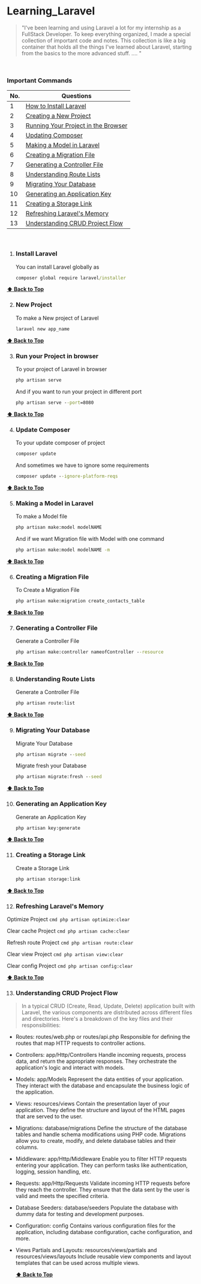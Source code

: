 # Learning_Laravel
> "I've been learning and using Laravel a lot for my internship as a FullStack Developer. To keep everything organized, I made a special collection of important code and notes. This collection is like a big container that holds all the things I've learned about Laravel, starting from the basics to the more advanced stuff. .... "

<br>

### Important Commands

| No. | Questions |
|---- | ---------
|1 | [How to Install Laravel](#Install-Laravel)|
|2 | [Creating a New Project](#New-Project)|
|3 | [Running Your Project in the Browser](#Run-your-Project-in-browser)|
|4 | [Updating Composer](#Update-Composer)|
|5 | [Making a Model in Laravel](#Making-a-Model-in-Laravel)|
|6 | [Creating a Migration File](#Creating-a-Migration-File)|
|7 | [Generating a Controller File](#Generating-a-Controller-File)|
|8 | [Understanding Route Lists](#Understanding-Route-Lists)|
|9 | [Migrating Your Database](#Migrating-Your-Database)|
|10| [Generating an Application Key](#Generating-an-Application-Key)|
|11| [Creating a Storage Link](#Creating-a-Storage-Link)|
|12| [Refreshing Laravel's Memory](#Refreshing-Laravel's-Memory)|
|13| [Understanding CRUD Project Flow](#Understanding-CRUD-Project-Flow)|

<br>

1. ### Install Laravel
    
    You can install Laravel globally as
    ```cmd
   composer global require laravel/installer
    ```


  **[⬆ Back to Top](#Important-Commands)**
  

2. ### New Project
    
    To make a New project  of Laravel 
    ```cmd
   laravel new app_name
    ```


  **[⬆ Back to Top](#Important-Commands)**
    

3. ### Run your Project in  browser
    
    To your project  of Laravel in browser
    ```cmd
   php artisan serve
    ```
    And if you want to run your project in different port
   ```cmd
   php artisan serve --port=8080
   ```


  **[⬆ Back to Top](#Important-Commands)**
    

4. ###  Update Composer 
    
    To your update composer of project
    ```cmd
   composer update
    ```
    And sometimes we have to ignore some requirements
   ```cmd
   composer update --ignore-platform-reqs
   ```


  **[⬆ Back to Top](#Important-Commands)**
   

5. ###  Making a Model in Laravel
    
    To make a Model file
    ```cmd
   php artisan make:model modelNAME
    ```
    And if we want Migration file with Model with one command
   ```cmd
   php artisan make:model modelNAME -m
   ```


  **[⬆ Back to Top](#Important-Commands)**  

6. ###  Creating a Migration File
    
    To Create a Migration File
    ```cmd
   php artisan make:migration create_contacts_table
    ```


  **[⬆ Back to Top](#Important-Commands)**
  
7. ###  Generating a Controller File
    
    Generate a Controller File
    ```cmd
   php artisan make:controller nameofController --resource
    ```


  **[⬆ Back to Top](#Important-Commands)**
   
8. ###  Understanding Route Lists
    
    Generate a Controller File
    ```cmd
   php artisan route:list
    ```


  **[⬆ Back to Top](#Important-Commands)**
   
9. ###  Migrating Your Database
    
    Migrate Your Database
    ```cmd
   php artisan migrate --seed
    ```
    Migrate fresh your Database
   ```cmd
   php artisan migrate:fresh --seed
   ```


  **[⬆ Back to Top](#Important-Commands)**
     
10. ###  Generating an Application Key
    
    Generate an Application Key
    ```cmd
    php artisan key:generate
    ```


  **[⬆ Back to Top](#Important-Commands)**
 
       
11. ###  Creating a Storage Link
    
    Create a Storage Link
    ```cmd
    php artisan storage:link
    ```


  **[⬆ Back to Top](#Important-Commands)**
  
       
12. ###  Refreshing Laravel's Memory
    
Optimize Project
    ```cmd
   php artisan optimize:clear
    ```
    
Clear cache Project
    ```cmd
   php artisan cache:clear
    ```
          
Refresh route Project
    ```cmd
   php artisan route:clear
    ```
        
Clear view Project
    ```cmd
   php artisan view:clear
    ```
          
Clear config Project
    ```cmd
   php artisan config:clear
    ```


  **[⬆ Back to Top](#Important-Commands)**

       
13. ###  Understanding CRUD Project Flow
    
> In a typical CRUD (Create, Read, Update, Delete)
application built with Laravel, the various components are distributed
across different files and directories. Here's a breakdown of the key
files and their responsibilities:


* Routes: routes/web.php or routes/api.php
  Responsible for defining the routes that map HTTP requests to controller actions.

* Controllers: app/Http/Controllers
  Handle incoming requests, process data, and return the appropriate responses. They orchestrate the application's logic and interact with models.

* Models: app/Models
  Represent the data entities of your application. They interact with the database and encapsulate the business logic of the application.

* Views: resources/views
  Contain the presentation layer of your application. They define the structure and layout of the HTML pages that are served to the user.

* Migrations: database/migrations
  Define the structure of the database tables and handle schema modifications using PHP code. Migrations allow you to create, modify, and delete database tables and their columns.

* Middleware: app/Http/Middleware
  Enable you to filter HTTP requests entering your application. They can perform tasks like authentication, logging, session handling, etc.

* Requests: app/Http/Requests
  Validate incoming HTTP requests before they reach the controller. They ensure that the data sent by the user is valid and meets the specified criteria.

* Database Seeders: database/seeders
  Populate the database with dummy data for testing and development purposes.

* Configuration: config
  Contains various configuration files for the application, including database configuration, cache configuration, and more.

* Views Partials and Layouts: resources/views/partials and resources/views/layouts
  Include reusable view components and layout templates that can be used across multiple views.



  **[⬆ Back to Top](#Important-Commands)**
  
